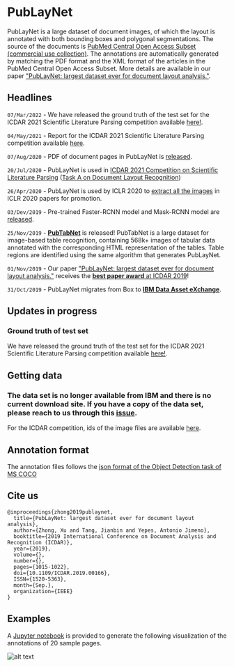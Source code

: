 # PubLayNet

PubLayNet is a large dataset of document images, of which the layout is annotated with both bounding boxes and polygonal segmentations. The source of the documents is [PubMed Central Open Access Subset (commercial use collection)](https://www.ncbi.nlm.nih.gov/pmc/tools/openftlist/). The annotations are automatically generated by matching the PDF format and the XML format of the articles in the PubMed Central Open Access Subset. More details are available in our paper ["PubLayNet: largest dataset ever for document layout analysis."](https://arxiv.org/abs/1908.07836).

## Headlines

`07/Mar/2022` - We have released the ground truth of the test set for the ICDAR 2021 Scientific Literature Parsing competition available [here!](https://github.com/ibm-aur-nlp/PubLayNet/tree/master/ICDAR_SLR_competition/final_test_set).

`04/May/2021` - Report for the ICDAR 2021 Scientific Literature Parsing competition available [here](https://github.com/ibm-aur-nlp/PubLayNet/blob/master/ICDAR_SLR_competition/ICDAR_2021_Scientific_Literature_Parsing.pdf).

`07/Aug/2020` - PDF of document pages in PubLayNet is [released](https://dax-cdn.cdn.appdomain.cloud/dax-publaynet/1.0.0/PubLayNet_PDF.tar.gz).

`20/Jul/2020` - PubLayNet is used in [ICDAR 2021 Competition on Scientific Literature Parsing](https://github.com/IBM/ICDAR2021-SLP) ([Task A on Document Layout Recognition](https://aieval.draco.res.ibm.com/challenge/41/overview))

`26/Apr/2020` - PubLayNet is used by ICLR 2020 to [extract all the images](https://twitter.com/srush_nlp/status/1253788694739386371) in ICLR 2020 papers for promotion.

`03/Dev/2019` - Pre-trained Faster-RCNN model and Mask-RCNN model are [released](pre-trained-models).

`25/Nov/2019` - [**PubTabNet**](https://github.com/ibm-aur-nlp/PubTabNet) is released! PubTabNet is a large dataset for image-based table recognition, containing 568k+ images of tabular data annotated with the corresponding HTML representation of the tables. Table regions are identified using the same algorithm that generates PubLayNet.

`01/Nov/2019` - Our paper ["PubLayNet: largest dataset ever for document layout analysis."](https://arxiv.org/abs/1908.07836) receives the [**best paper award** at ICDAR 2019](http://icdar2019.org/award/)!

`31/Oct/2019` - PubLayNet migrates from Box to [**IBM Data Asset eXchange**](https://developer.ibm.com/exchanges/data/all/publaynet/).

## Updates in progress

### Ground truth of test set

We have released the ground truth of the test set for the ICDAR 2021 Scientific Literature Parsing competition available [here!](https://github.com/ibm-aur-nlp/PubLayNet/tree/master/ICDAR_SLR_competition/final_test_set).

## Getting data

### The data set is no longer available from IBM and there is no current download site. If you have a copy of the data set, please reach to us through this [issue](https://github.com/ibm-aur-nlp/PubLayNet/issues/46).

For the ICDAR competition, ids of the image files are available [here](https://github.com/ibm-aur-nlp/PubLayNet/blob/master/ICDAR_SLR_competition/test_ids.json).

## Annotation format

The annotation files follows the [json format of the Object Detection task of MS COCO](http://cocodataset.org/#format-data)

## Cite us

```
@inproceedings{zhong2019publaynet,
  title={PubLayNet: largest dataset ever for document layout analysis},
  author={Zhong, Xu and Tang, Jianbin and Yepes, Antonio Jimeno},
  booktitle={2019 International Conference on Document Analysis and Recognition (ICDAR)},
  year={2019},
  volume={},
  number={},
  pages={1015-1022},
  doi={10.1109/ICDAR.2019.00166},
  ISSN={1520-5363},
  month={Sep.},
  organization={IEEE}
}
```

## Examples

A [Jupyter notebook](./exploring_PubLayNet_dataset.ipynb) is provided to generate the following visualization of the annotations of 20 sample pages.

![alt text](./examples/annotations.png "Annotations of 20 sample pages")

